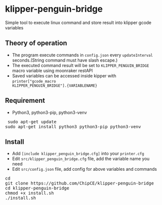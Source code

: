 # klipper-penguin-bridge

Simple tool to execute linux command and store result into klipper gcode variables

## Theory of operation

- The program execute commands in <code>config.json</code> every <code>updateInterval</code> seconds.(String command must have slash escape.)
- The executed command result will be set to <code>KLIPPER_PENGUIN_BRIDGE</code> macro variable using moonraker restAPI
- Saved variables can be accessed inside kipper with <code>printer["gcode_macro KLIPPER_PENGUIN_BRIDGE"].{VARIABLENAME}</code>

## Requirement

- Python3, python3-pip, python3-venv

<pre> sudo apt-get update
sudo apt-get install python3 python3-pip python3-venv
</pre>

## Install

- Add <code>[include klipper_penguin_bridge.cfg]</code> into your <code>printer.cfg</code>
- Edit <code>src/klipper_penguin_bridge.cfg</code> file, add the variable name you need
- Edit <code>src/config.json</code> file, add config for above variables and commands

<pre>
cd 
git clone https://github.com/ChipCE/klipper-penguin-bridge
cd klipper-penguin-bridge
chmod +x install.sh
./install.sh
</pre>
